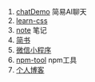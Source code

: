 
1. [chatDemo](https://github.com/pq1949/chatDemo) 简易AI聊天
2. [learn-css](https://github.com/pq1949/learn-css) 
3. [note](https://pq1949.github.io/note/) 笔记
4. [简书](https://pq1949.github.io/jianshu/) 
5. [微信小程序](https://github.com/pq1949/taroTest) 
6. [npm-tool](https://www.npmjs.com/~pq1949) npm工具
7. [个人博客](https://pq1949.github.io) 
